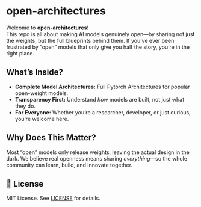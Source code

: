 # open-architectures

Welcome to **open-architectures**!  
This repo is all about making AI models genuinely open—by sharing not just the weights, but the full blueprints behind them. If you’ve ever been frustrated by “open” models that only give you half the story, you’re in the right place.

## What’s Inside?

- **Complete Model Architectures:** Full Pytorch Architectures for popular open-weight models.
- **Transparency First:** Understand *how* models are built, not just what they do.
- **For Everyone:** Whether you’re a researcher, developer, or just curious, you’re welcome here.

##  Why Does This Matter?

Most “open” models only release weights, leaving the actual design in the dark. We believe real openness means sharing *everything*—so the whole community can learn, build, and innovate together.

## 📄 License

MIT License. See [LICENSE](LICENSE) for details.
